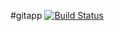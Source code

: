 #gitapp
[![Build Status](https://dev.azure.com/xemanticsDeveloper/Az400_AgileProject/_apis/build/status%2FGVTDeveloper.gitapp?branchName=main)](https://dev.azure.com/xemanticsDeveloper/Az400_AgileProject/_build/latest?definitionId=32&branchName=main)
